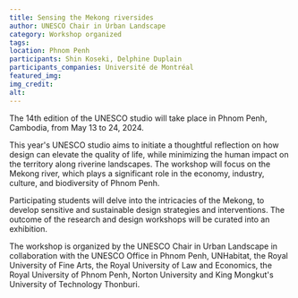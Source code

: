 ```yaml
---
title: Sensing the Mekong riversides 
author: UNESCO Chair in Urban Landscape
category: Workshop organized
tags:
location: Phnom Penh
participants: Shin Koseki, Delphine Duplain
participants_companies: Université de Montréal
featured_img: 
img_credit: 
alt:
---
```

The 14th edition of the UNESCO studio will take place in Phnom Penh, Cambodia, from May 13 to 24, 2024. 

This year's UNESCO studio aims to initiate a thoughtful reflection on how design can elevate the quality of life, while minimizing the human impact on the territory along riverine landscapes. The workshop will focus on the Mekong river, which plays a significant role in the economy, industry, culture, and biodiversity of Phnom Penh. 

Participating students will delve into the intricacies of the Mekong, to develop sensitive and sustainable design strategies and interventions. The outcome of the research and design workshops will be curated into an exhibition. 

The workshop is organized by the UNESCO Chair in Urban Landscape in collaboration with the UNESCO Office in Phnom Penh, UNHabitat, the Royal University of Fine Arts, the Royal University of Law and Economics, the Royal University of Phnom Penh, Norton University and King Mongkut's University of Technology Thonburi.

